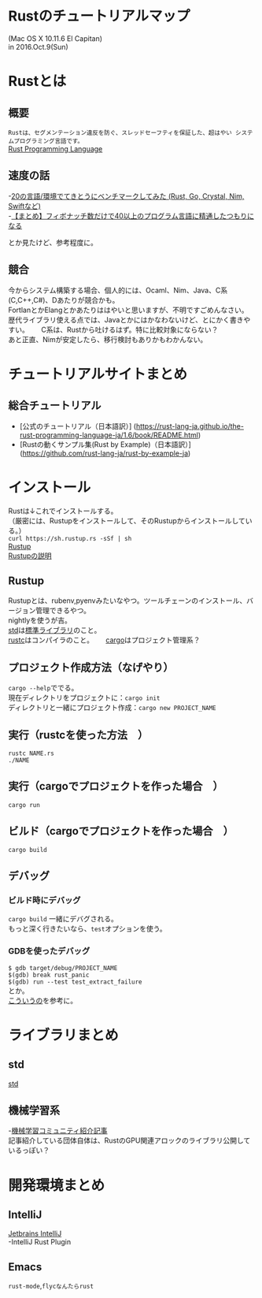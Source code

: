 # Rustのチュートリアルマップ
(Mac OS X 10.11.6 El Capitan)  
in 2016.Oct.9(Sun)  

# Rustとは
## 概要
`Rustは、セグメンテーション違反を防ぐ、スレッドセーフティを保証した、超はやい システムプログラミング言語です。`  
[Rust Programming Language](https://www.rust-lang.org/en-US/)

## 速度の話
-[20の言語/環境でてきとうにベンチマークしてみた (Rust, Go, Crystal, Nim, Swiftなど)](http://safx-dev.blogspot.jp/2015/11/20-rust-go-crystal-nim-swift.html)  
-[【まとめ】フィボナッチ数だけで40以上のプログラム言語に精通したつもりになる](http://qiita.com/y_irabu/items/604b0987aa7c8ec52c65#%E5%AE%9F%E8%A1%8C%E9%80%9F%E5%BA%A6%E6%AF%94%E8%BC%83)  
  
とか見たけど、参考程度に。  

## 競合
今からシステム構築する場合、個人的には、Ocaml、Nim、Java、C系(C,C++,C#)、Dあたりが競合かも。  
FortlanとかElangとかあたりははやいと思いますが、不明ですごめんなさい。  
歴代ライブラリ使える点では、Javaとかにはかなわないけど、とにかく書きやすい。　　
C系は、Rustから吐けるはず。特に比較対象にならない？  
あと正直、Nimが安定したら、移行検討もありかもわかんない。  

# チュートリアルサイトまとめ
## 総合チュートリアル
- [公式のチュートリアル（日本語訳）]
(https://rust-lang-ja.github.io/the-rust-programming-language-ja/1.6/book/README.html)
- [Rustの動くサンプル集(Rust by Example)（日本語訳）]
(https://github.com/rust-lang-ja/rust-by-example-ja)

# インストール
Rustは↓これでインストールする。  
（厳密には、Rustupをインストールして、そのRustupからインストールしている。）  
`curl https://sh.rustup.rs -sSf | sh`  
[Rustup](https://www.rustup.rs/)  
[Rustupの説明](https://blog.rust-lang.org/2016/05/13/rustup.html)
## Rustup
Rustupとは、rubenv,pyenvみたいなやつ。ツールチェーンのインストール、バージョン管理できるやつ。  
nightlyを使うが吉。  
[std](https://doc.rust-lang.org/beta/std/)は[標準ライブラリ](https://doc.rust-lang.org/beta/std/)のこと。  
[rustc](https://manishearth.github.io/rust-internals-docs/rustc/)はコンパイラのこと。　　
[cargo](#)はプロジェクト管理系？  

## プロジェクト作成方法（なげやり）
`cargo --help`ででる。  
現在ディレクトリをプロジェクトに：`cargo init`  
ディレクトリと一緒にプロジェクト作成：`cargo new PROJECT_NAME`  

## 実行（rustcを使った方法　）
`rustc NAME.rs`  
`./NAME`

## 実行（cargoでプロジェクトを作った場合　）
`cargo run`

## ビルド（cargoでプロジェクトを作った場合　）
`cargo build`

## デバッグ
### ビルド時にデバッグ
`cargo build`
一緒にデバグされる。  
もっと深く行きたいなら、`test`オプションを使う。

### GDBを使ったデバッグ
`$ gdb target/debug/PROJECT_NAME`  
`$(gdb) break rust_panic`  
`$(gdb) run --test test_extract_failure`  
とか。  
[こういうの](http://stackoverflow.com/questions/27269315/how-do-i-debug-a-failing-cargo-test-in-gdb)を参考に。  

# ライブラリまとめ
## std
[std](https://doc.rust-lang.org/beta/std/)

## 機械学習系
-[機械学習コミュニティ紹介記事](https://medium.com/@autumn_eng/about-rust-s-machine-learning-community-4cda5ec8a790#.4nxykw8ul)  
記事紹介している団体自体は、RustのGPU関連アロックのライブラリ公開しているっぽい？  

# 開発環境まとめ
## IntelliJ
[Jetbrains IntelliJ](https://www.jetbrains.com/)  
-IntelliJ Rust Plugin
## Emacs
`rust-mode`,`flycなんたらrust`


